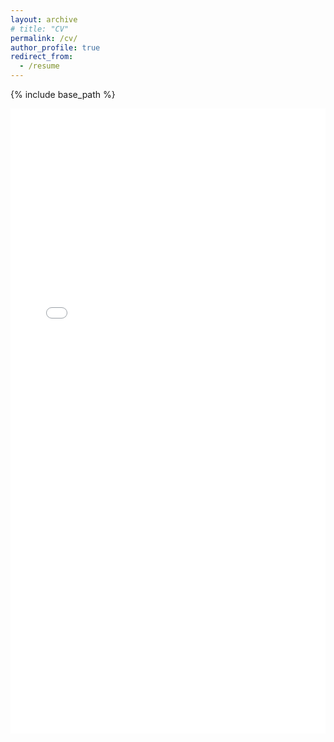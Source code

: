 ```yaml
---
layout: archive
# title: "CV"
permalink: /cv/
author_profile: true
redirect_from:
  - /resume
---
```


{% include base_path %}
<iframe src="/files/cv.pdf" style="width:100%; height:1000px;" frameborder="0"></iframe>
